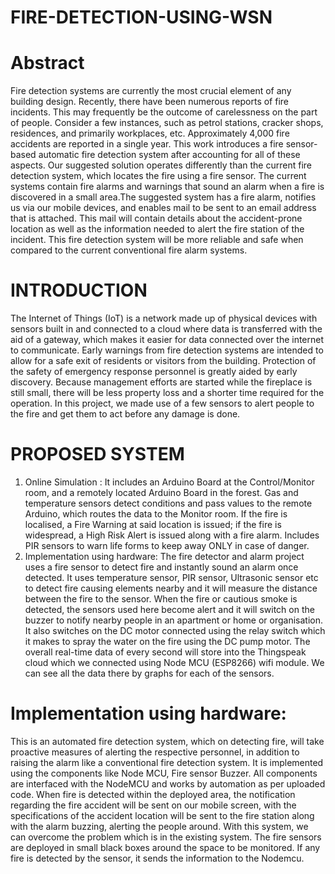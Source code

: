 # FIRE-DETECTION-USING-WSN

# Abstract
Fire detection systems are currently the most crucial element of any building design. Recently, there have been numerous
reports of fire incidents. This may frequently be the outcome of carelessness on the part of people. Consider a few instances, such as
petrol stations, cracker shops, residences, and primarily workplaces,
etc. Approximately 4,000 fire accidents are reported in a single year.
This work introduces a fire sensor-based automatic fire detection
system after accounting for all of these aspects. Our suggested
solution operates differently than the current fire detection system,
which locates the fire using a fire sensor. The current systems
contain fire alarms and warnings that sound an alarm when a fire
is discovered in a small area.The suggested system has a fire alarm,
notifies us via our mobile devices, and enables mail to be sent to an
email address that is attached. This mail will contain details about
the accident-prone location as well as the information needed to
alert the fire station of the incident. This fire detection system will
be more reliable and safe when compared to the current
conventional fire alarm systems.
# INTRODUCTION
The Internet of Things (IoT) is a network made up of
physical devices with sensors built in and connected to a
cloud where data is transferred with the aid of a gateway,
which makes it easier for data connected over the internet to
communicate. Early warnings from fire detection systems
are intended to allow for a safe exit of residents or visitors
from the building. Protection of the safety of emergency
response personnel is greatly aided by early discovery.
Because management efforts are started while the fireplace
is still small, there will be less property loss and a shorter
time required for the operation. In this project, we made use
of a few sensors to alert people to the fire and get them to act
before any damage is done.

# PROPOSED SYSTEM
1. Online Simulation :
It includes an Arduino Board at the Control/Monitor
room, and a remotely located Arduino Board in the forest.
Gas and temperature sensors detect conditions and pass
values to the remote Arduino, which routes the data to the
Monitor room. If the fire is localised, a Fire Warning at said
location is issued; if the fire is widespread, a High Risk Alert
is issued along with a fire alarm. Includes PIR sensors to
warn life forms to keep away ONLY in case of danger.
2. Implementation using hardware:
The fire detector and alarm project uses a fire sensor to
detect fire and instantly sound an alarm once detected. It
uses temperature sensor, PIR sensor, Ultrasonic sensor etc to
detect fire causing elements nearby and it will measure the
distance between the fire to the sensor. When the fire or
cautious smoke is detected, the sensors used here become
alert and it will switch on the buzzer to notify nearby people
in an apartment or home or organisation. It also switches on
the DC motor connected using the relay switch which it
makes to spray the water on the fire using the DC pump
motor. The overall real-time data of every second will store
into the Thingspeak cloud which we connected using Node
MCU (ESP8266) wifi module. We can see all the data there
by graphs for each of the sensors.

# Implementation using hardware:
This is an automated fire detection system, which on
detecting fire, will take proactive measures of alerting the
respective personnel, in addition to raising the alarm like a
conventional fire detection system. It is implemented using
the components like Node MCU, Fire sensor Buzzer. All
components are interfaced with the NodeMCU and works by
automation as per uploaded code. When fire is detected
within the deployed area, the notification regarding the fire
accident will be sent on our mobile screen, with the
specifications of the accident location will be sent to the fire
station along with the alarm buzzing, alerting the people
around. With this system, we can overcome the problem
which is in the existing system. The fire sensors are
deployed in small black boxes around the space to be
monitored. If any fire is detected by the sensor, it sends the
information to the Nodemcu.
